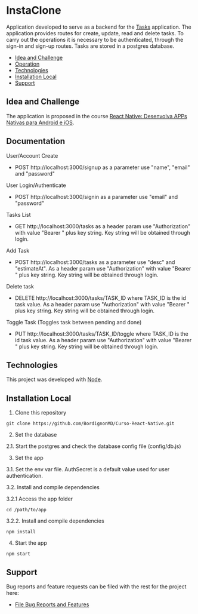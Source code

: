# InstaClone

Application developed to serve as a backend for the [Tasks](https://github.com/BordignonMD/Curso-React-Native/tree/master/tasks) application.
The application provides routes for create, update, read and delete tasks. To carry out the operations it is necessary to be authenticated, through the sign-in and sign-up routes.
Tasks are stored in a postgres database.

  * [Idea and Challenge](#Idea-and-Challenge)
  * [Operation](#Operation)
  * [Technologies](#Technologies)
  * [Installation Local](#Installation-Local)
  * [Support](#Support)

## Idea and Challenge

  The application is proposed in the course <a href="https://www.udemy.com/share/101Waw3@viyGN5mDAvs7buisoVoAKc7jlxNH1V72fd5gzjG3kgKFXPle09Oj0pO2FlKuqBx3/" target="_ublank">React Native: Desenvolva APPs Nativas para Android e iOS</a>.

## Documentation

User/Account Create

  * POST http://localhost:3000/signup as a parameter use "name", "email" and "password"

User Login/Authenticate

  * POST http://localhost:3000/signin as a parameter use "email" and "password"

Tasks List

  * GET http://localhost:3000/tasks as a header param use "Authorization" with value "Bearer " plus key string. Key string will be obtained through login.

Add Task

  * POST http://localhost:3000/tasks as a parameter use "desc" and "estimateAt". As a header param use "Authorization" with value "Bearer " plus key string. Key string will be obtained through login.

Delete task

  * DELETE http://localhost:3000/tasks/TASK_ID where TASK_ID is the id task value. As a header param use "Authorization" with value "Bearer " plus key string. Key string will be obtained through login.

Toggle Task (Toggles task between pending and done)

  * PUT http://localhost:3000/tasks/TASK_ID/toggle where TASK_ID is the id task value. As a header param use "Authorization" with value "Bearer " plus key string. Key string will be obtained through login.

## Technologies

This project was developed with [Node](https://nodejs.org/en/).

## Installation Local

1. Clone this repository

```
git clone https://github.com/BordignonMD/Curso-React-Native.git
```

2. Set the database

2.1. Start the postgres and check the database config file (config/db.js)

3. Set the app

3.1. Set the env var file. AuthSecret is a default value used for user authentication.

3.2. Install and compile dependencies

3.2.1 Access the app folder

```
cd /path/to/app
```

3.2.2. Install and compile dependencies

```
npm install
```

4. Start the app

```
npm start
```

## Support

Bug reports and feature requests can be filed with the rest for the project here:

  * [File Bug Reports and Features](https://github.com/BordignonMD/Curso-React-Native/issues)
